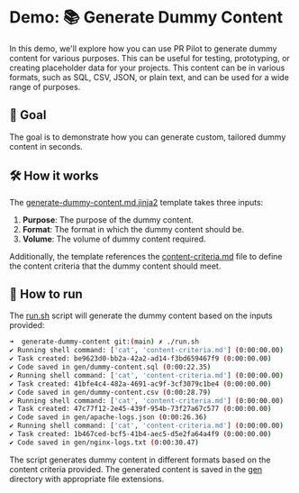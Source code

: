 # Demo: 📚 Generate Dummy Content
In this demo, we'll explore how you can use PR Pilot to generate dummy content for various purposes. This can be useful for testing, prototyping, or creating placeholder data for your projects.
This content can be in various formats, such as SQL, CSV, JSON, or plain text, and can be used for a wide range of purposes.
## 🎯 Goal
The goal is to demonstrate how you can generate custom, tailored dummy content in seconds. 

## 🛠️ How it works
The [generate-dummy-content.md.jinja2](generate-dummy-content.md.jinja2) template takes three inputs:
1. **Purpose**: The purpose of the dummy content.
2. **Format**: The format in which the dummy content should be.
3. **Volume**: The volume of dummy content required.

Additionally, the template references the [content-criteria.md](content-criteria.md) file to define the content criteria that the dummy content should meet.

## 🚦 How to run

The [run.sh](run.sh) script will generate the dummy content based on the inputs provided:

```bash
➜  generate-dummy-content git:(main) ✗ ./run.sh 
✔ Running shell command: ['cat', 'content-criteria.md'] (0:00:00.00)
✔ Task created: be9623d0-bb2a-42a2-ad14-f3bd659467f9 (0:00:00.00)
✔ Code saved in gen/dummy-content.sql (0:00:22.35)
✔ Running shell command: ['cat', 'content-criteria.md'] (0:00:00.00)
✔ Task created: 41bfe4c4-482a-4691-ac9f-3cf3079c1be4 (0:00:00.00)
✔ Code saved in gen/dummy-content.csv (0:00:28.79)
✔ Running shell command: ['cat', 'content-criteria.md'] (0:00:00.00)
✔ Task created: 47c77f12-2e45-439f-954b-73f27a67c577 (0:00:00.00)
✔ Code saved in gen/apache-logs.json (0:00:26.36)
✔ Running shell command: ['cat', 'content-criteria.md'] (0:00:00.00)
✔ Task created: 1b467ced-bcf5-41b4-aec5-d5e2fa64a4f9 (0:00:00.00)
✔ Code saved in gen/nginx-logs.txt (0:00:30.47)
```

The script generates dummy content in different formats based on the content criteria provided. 
The generated content is saved in the [gen](gen) directory with appropriate file extensions.